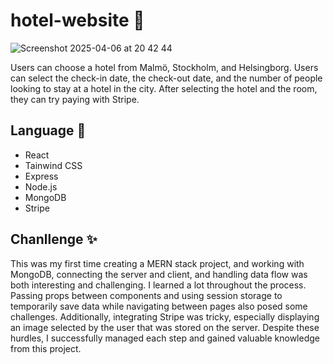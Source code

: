 # hotel-website 🏨
![Screenshot 2025-04-06 at 20 42 44](https://github.com/user-attachments/assets/2d1f5dcd-51df-4fb7-9d46-8f1ba5e8e9b1)

Users can choose a hotel from Malmö, Stockholm, and Helsingborg. Users can select the check-in date, the check-out date, and the number of people looking to stay at a hotel in the city. After selecting the hotel and the room, they can try paying with Stripe.

## Language 📖
- React
- Tainwind CSS
- Express
- Node.js
- MongoDB
- Stripe

## Chanllenge ✨
This was my first time creating a MERN stack project, and working with MongoDB, connecting the server and client, and handling data flow was both interesting and challenging. I learned a lot throughout the process. Passing props between components and using session storage to temporarily save data while navigating between pages also posed some challenges. Additionally, integrating Stripe was tricky, especially displaying an image selected by the user that was stored on the server. Despite these hurdles, I successfully managed each step and gained valuable knowledge from this project.

